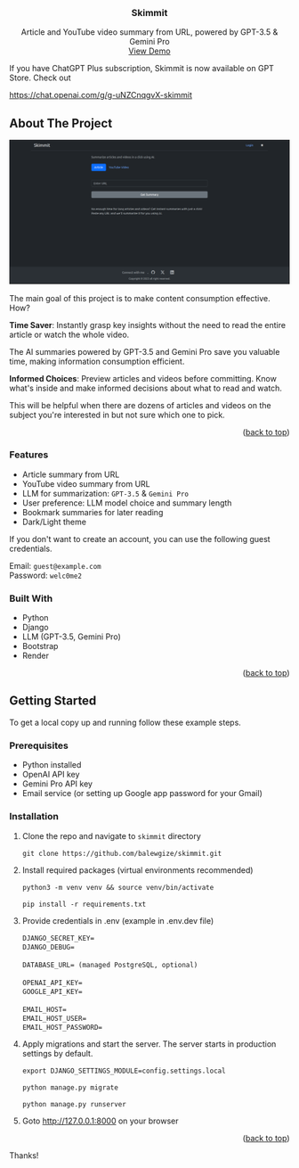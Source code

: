 <!-- Simple back to top -->
<a name="readme-top"></a>

<br />
<div align="center">
  <h3 align="center">Skimmit</h3>
  <p align="center">
    Article and YouTube video summary from URL, powered by GPT-3.5 & Gemini Pro
    <br />
    <a href="https://skimmit.onrender.com/">View Demo</a>
  </p>
</div>


If you have ChatGPT Plus subscription, Skimmit is now available on GPT Store. Check out

https://chat.openai.com/g/g-uNZCnqgvX-skimmit



## About The Project

<!-- Use relative path to reference images you want to use in the README -->
[![Screenshot](static/images/screenshot.png?raw=true "Skimmit")](https://skimmit.onrender.com/)

The main goal of this project is to make content consumption effective. How?

**Time Saver**: Instantly grasp key insights without the need to read the entire article or watch the whole video. 

The AI summaries powered by GPT-3.5 and Gemini Pro save you valuable time, making information consumption efficient.

**Informed Choices**: Preview articles and videos before committing. Know what's inside and make informed decisions about what to read and watch. 

This will be helpful when there are dozens of articles and videos on the subject you're interested in but not sure which one to pick.

<p align="right">(<a href="#readme-top">back to top</a>)</p>

<!-- Features: What main functionalities you implemented in the project? -->
### Features

* Article summary from URL
* YouTube video summary from URL
* LLM for summarization: ```GPT-3.5``` & ```Gemini Pro``` 
* User preference: LLM model choice and summary length 
* Bookmark summaries for later reading
* Dark/Light theme

If you don't want to create an account, you can use the following guest credentials.

Email: ```guest@example.com``` <br>
Password: ```welc0me2```

<!-- What tech stack you use to develop the project? -->
### Built With

* Python
* Django
* LLM (GPT-3.5, Gemini Pro)
* Bootstrap
* Render

<p align="right">(<a href="#readme-top">back to top</a>)</p>



## Getting Started

To get a local copy up and running follow these example steps.


<!-- List prerequisites to use this project (if any) -->
### Prerequisites

* Python installed
* OpenAI API key
* Gemini Pro API key
* Email service (or setting up Google app password for your Gmail)

### Installation

1. Clone the repo and navigate to ```skimmit``` directory 
   ```
   git clone https://github.com/balewgize/skimmit.git
   ```
2. Install required packages (virtual environments recommended)
   ```
   python3 -m venv venv && source venv/bin/activate
   ```
   ```
   pip install -r requirements.txt
   ```
3. Provide credentials in .env (example in .env.dev file)
   ```
   DJANGO_SECRET_KEY=
   DJANGO_DEBUG=

   DATABASE_URL= (managed PostgreSQL, optional)

   OPENAI_API_KEY=
   GOOGLE_API_KEY=

   EMAIL_HOST=
   EMAIL_HOST_USER=
   EMAIL_HOST_PASSWORD=
   ```

4. Apply migrations and start the server. The server starts in production settings by default.
   ```
   export DJANGO_SETTINGS_MODULE=config.settings.local
   ```
   ```
   python manage.py migrate
   ```
   ```
   python manage.py runserver
   ```
5. Goto http://127.0.0.1:8000 on your browser

<p align="right">(<a href="#readme-top">back to top</a>)</p>


Thanks!
